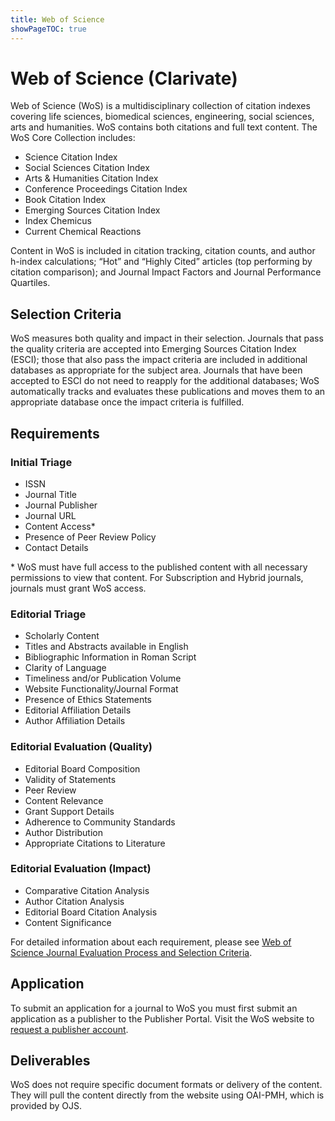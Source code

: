```yaml
---
title: Web of Science
showPageTOC: true
---
```


# Web of Science (Clarivate)

Web of Science (WoS) is a multidisciplinary collection of citation indexes covering life sciences, biomedical sciences, engineering, social sciences, arts and humanities. WoS contains both citations and full text content. The WoS Core Collection includes:

* Science Citation Index
* Social Sciences Citation Index
* Arts & Humanities Citation Index
* Conference Proceedings Citation Index
* Book Citation Index
* Emerging Sources Citation Index
* Index Chemicus
* Current Chemical Reactions

Content in WoS is included in citation tracking, citation counts, and author h-index calculations; 
“Hot” and “Highly Cited” articles (top performing by citation comparison); and Journal Impact Factors and Journal Performance Quartiles.

## Selection Criteria

WoS measures both quality and impact in their selection. Journals that pass the quality criteria are accepted into Emerging Sources Citation Index (ESCI); those that also pass the impact criteria are included in additional databases as appropriate for the subject area. Journals that have been accepted to ESCI do not need to reapply for the additional databases; WoS automatically tracks and evaluates these publications and moves them to an appropriate database once the impact criteria is fulfilled.

## Requirements

### Initial Triage

* ISSN 
* Journal Title
* Journal Publisher
* Journal URL
* Content Access*  
* Presence of Peer Review Policy
* Contact Details

\* WoS must have full access to the published content with all necessary permissions to view that content. For Subscription and Hybrid journals, journals must grant WoS access.

### Editorial Triage

* Scholarly Content
* Titles and Abstracts available in English
* Bibliographic Information in Roman Script
* Clarity of Language
* Timeliness and/or Publication Volume
* Website Functionality/Journal Format
* Presence of Ethics Statements
* Editorial Affiliation Details
* Author Affiliation Details

### Editorial Evaluation (Quality)

* Editorial Board Composition
* Validity of Statements
* Peer Review
* Content Relevance
* Grant Support Details
* Adherence to Community Standards
* Author Distribution
* Appropriate Citations to Literature

### Editorial Evaluation (Impact)

* Comparative Citation Analysis
* Author Citation Analysis
* Editorial Board Citation Analysis
* Content Significance

For detailed information about each requirement, please see [Web of Science Journal Evaluation Process and Selection Criteria](https://clarivate.com/webofsciencegroup/journal-evaluation-process-and-selection-criteria/).

## Application

To submit an application for a journal to WoS you must first submit an application as a publisher to the Publisher Portal. Visit the WoS website to [request a publisher account](https://clarivate.com/webofsciencegroup/support/web-of-science-publisher-portal-newusers/).

## Deliverables

WoS does not require specific document formats or delivery of the content. They will pull the content directly from the website using OAI-PMH, which is provided by OJS.
